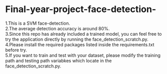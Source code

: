 # Final-year-project-face-detection-

1.This is a SVM face-detection. \
2.The average detection accuracy is around 80%.\
3.Since this repo has already included a trained model, you can feel free to try the application directly by running the face_detection_scratch.py.\
4.Please install the required packages listed inside the requirements.txt before try.\
5.If you want to train and test with your dataset, please modify the training path and testing path variabkes which locate in the face_detection_scratch.py.
